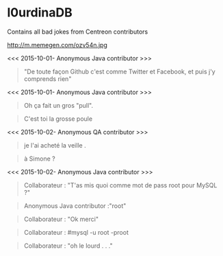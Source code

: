 # l0urdinaDB
Contains all bad jokes from Centreon contributors

http://m.memegen.com/ozv54n.jpg

<<< 2015-10-01- Anonymous Java contributor >>>
> "De toute façon Github c'est comme Twitter et Facebook, et puis j'y comprends rien"

<<< 2015-10-01- Anonymous Java contributor >>>
> Oh ça fait un gros "pull".

> C'est toi la grosse poule


<<< 2015-10-02- Anonymous QA contributor >>>
> je l'ai acheté la veille .

> à Simone ? 

<<< 2015-10-02- Anonymous Java contributor >>>
> Collaborateur : "T'as mis quoi comme mot de pass root pour MySQL ?"

> Anonymous Java contributor :"root"

> Collaborateur : "Ok merci"

> Collaborateur : #mysql -u root -proot

> Collaborateur : "oh le lourd . . ."
